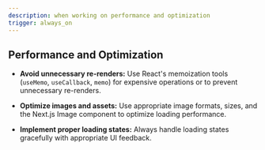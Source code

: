 ```yaml
---
description: when working on performance and optimization
trigger: always_on
---
```


## Performance and Optimization

- **Avoid unnecessary re-renders:** Use React's memoization tools (`useMemo`, `useCallback`, `memo`) for expensive operations or to prevent unnecessary re-renders.

- **Optimize images and assets:** Use appropriate image formats, sizes, and the Next.js Image component to optimize loading performance.

- **Implement proper loading states:** Always handle loading states gracefully with appropriate UI feedback.